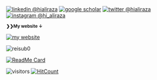 



<div align="left"> 
  <p><a href="https://www.linkedin.com/in/hialiraza"><img alt="linkedin @hialiraza" align="center" src="https://img.shields.io/badge/LinkedIn-HIALIRAZA-blue?logo=linkedin&logoColor=white&style=flat-square" /></a>
    <a href="https://scholar.google.com/citations?user=SbQusV8AAAAJ&hl=en"><img alt="google scholar" align="center" src="https://img.shields.io/badge/Google_Scholar-ALIRAZA-blue?logo=google-scholar&logoColor=white&style=flat-square" /></a> <a href="https://twitter.com/hi_aliraza"><img alt="twitter @hialiraza" align="center" src="https://img.shields.io/badge/Twitter-HI__ALIRAZA-blue?logo=twitter&logoColor=white&style=flat-square" /></a> <a href="https://www.instagram.com/hi_aliraza/"><img alt="instagram @hi_aliraza" align="center" src="https://img.shields.io/badge/Instagram-HI__ALIRAZA-blue?logo=instagram&logoColor=white&style=flat-square" /></a>
    </p> 
          
</div>
 
 <small><strong>❯❯My website &darr;</strong></small>
 
[
![my website](https://media-exp1.licdn.com/dms/image/C5616AQExw6IWa2ZagQ/profile-displaybackgroundimage-shrink_350_1400/0?e=1608768000&v=beta&t=jywiVT8YXnD033RwlXgnYFNunnTdjWkqfX09J49Lt3s)][website]

<p align="left">
  <img src="https://github-readme-stats.vercel.app/api?username=aliraza-ece&show_icons=true&count_private=true&hide_border=true&custom_title=My Github Stats " alt="reisub0" /> </p>

[![ReadMe Card](https://github-readme-stats.vercel.app/api/pin/?username=SimonEnsemble&repo=mpn_charges)](https://github.com/anuraghazra/github-readme-stats)

![visitors](https://visitor-badge.glitch.me/badge?page_id=aliraza-ece.aliraza-ece)
[![HitCount](http://hits.dwyl.com/aliraza-ece/aliraza-ece.svg)](http://hits.dwyl.com/aliraza-ece/aliraza-ece)

[website]: http://aliraza-ece.github.io/

